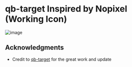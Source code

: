 # qb-target Inspired by Nopixel (Working Icon)

![image](https://github.com/SteffWS/qb-target/assets/84989476/33401528-2294-49e1-bb75-7a66c782e415)


## Acknowledgments
- Credit to [qb-target](https://github.com/qbcore-framework/qb-target) for the great work and update
